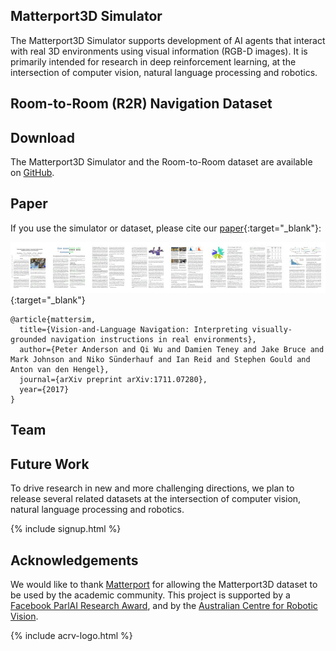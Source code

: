 
## Matterport3D Simulator

The Matterport3D Simulator supports development of AI agents that interact with real 3D environments using visual information (RGB-D images). It is primarily intended for research in deep reinforcement learning, at the intersection of computer vision, natural language processing and robotics.

## Room-to-Room (R2R) Navigation Dataset



## Download

The Matterport3D Simulator and the Room-to-Room dataset are available on [GitHub](https://github.com/peteanderson80/Matterport3DSimulator).

## Paper

If you use the simulator or dataset, please cite our [paper](https://arxiv.org/pdf/1711.07280){:target="_blank"}:

[![Paper](1711.07280v2.jpg)](https://arxiv.org/pdf/1711.07280){:target="_blank"}

```
@article{mattersim,
  title={Vision-and-Language Navigation: Interpreting visually-grounded navigation instructions in real environments},
  author={Peter Anderson and Qi Wu and Damien Teney and Jake Bruce and Mark Johnson and Niko Sünderhauf and Ian Reid and Stephen Gould and Anton van den Hengel},
  journal={arXiv preprint arXiv:1711.07280},
  year={2017}
}
```

## Team



## Future Work

To drive research in new and more challenging directions, we plan to release several related datasets at the intersection of computer vision, natural language processing and robotics.

{% include signup.html %}

## Acknowledgements

We would like to thank [Matterport](https://matterport.com/) for allowing the Matterport3D dataset to be used by the academic community. This project is supported by a [Facebook ParlAI Research Award](https://research.fb.com/announcing-the-winners-of-the-facebook-parlai-research-awards/), and by the [Australian Centre for Robotic Vision](https://www.roboticvision.org/).

{% include acrv-logo.html %}

